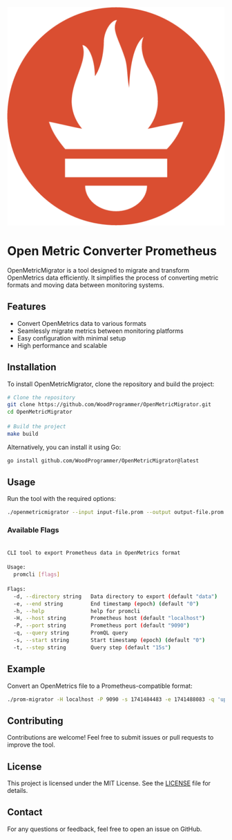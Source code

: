 <div><img src="docs/img/image.png"/><h1>Open Metric Converter Prometheus</h1></div>

OpenMetricMigrator is a tool designed to migrate and transform OpenMetrics data efficiently. It simplifies the process of converting metric formats and moving data between monitoring systems.

## Features

- Convert OpenMetrics data to various formats
- Seamlessly migrate metrics between monitoring platforms
- Easy configuration with minimal setup
- High performance and scalable

## Installation

To install OpenMetricMigrator, clone the repository and build the project:

```sh
# Clone the repository
git clone https://github.com/WoodProgrammer/OpenMetricMigrator.git
cd OpenMetricMigrator

# Build the project
make build
```

Alternatively, you can install it using Go:

```sh
go install github.com/WoodProgrammer/OpenMetricMigrator@latest
```

## Usage

Run the tool with the required options:

```sh
./openmetricmigrator --input input-file.prom --output output-file.prom
```

### Available Flags


```sh

CLI tool to export Prometheus data in OpenMetrics format 

Usage:
  promcli [flags]

Flags:
  -d, --directory string   Data directory to export (default "data")
  -e, --end string         End timestamp (epoch) (default "0")
  -h, --help               help for promcli
  -H, --host string        Prometheus host (default "localhost")
  -P, --port string        Prometheus port (default "9090")
  -q, --query string       PromQL query
  -s, --start string       Start timestamp (epoch) (default "0")
  -t, --step string        Query step (default "15s")

```

## Example

Convert an OpenMetrics file to a Prometheus-compatible format:

```sh
./prom-migrator -H localhost -P 9090 -s 1741484483 -e 1741488083 -q 'up{job="prometheus"}'
```

## Contributing

Contributions are welcome! Feel free to submit issues or pull requests to improve the tool.

## License

This project is licensed under the MIT License. See the [LICENSE](LICENSE) file for details.

## Contact

For any questions or feedback, feel free to open an issue on GitHub.